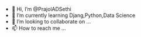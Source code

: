 - 👋 Hi, I’m @PrajolADSethi 
- 🌱 I’m currently learning Djang,Python,Data Science
- 💞️ I’m looking to collaborate on ...
- 📫 How to reach me ...

<!---
PrajolADSethi/PrajolADSethi is a ✨ special ✨ repository because its `README.md` (this file) appears on your GitHub profile.
You can click the Preview link to take a look at your changes.
--->
